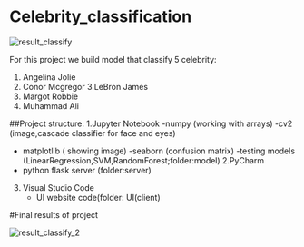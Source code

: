 # Celebrity_classification
![result_classify](https://user-images.githubusercontent.com/77289083/107028612-163d0400-67ae-11eb-85c8-2746d3eb2bcb.png)


For this project we build model that classify 5 celebrity:
1. Angelina Jolie
2. Conor Mcgregor
3.LeBron James 
4. Margot Robbie
5. Muhammad Ali


##Project structure:
1.Jupyter Notebook
   -numpy (working with arrays)
   -cv2 (image,cascade classifier for face and eyes)
   - matplotlib ( showing image)
   -seaborn (confusion matrix)
   -testing models (LinearRegression,SVM,RandomForest;folder:model)
2.PyCharm
  - python flask server (folder:server)
3. Visual Studio Code
   - UI website code(folder: UI(client)


#Final results of project

![result_classify_2](https://user-images.githubusercontent.com/77289083/107030378-da576e00-67b0-11eb-8b7f-9bd2c465c990.png)
   
   
   


